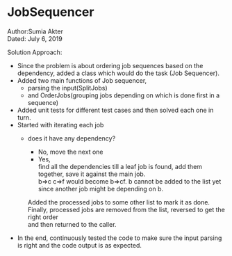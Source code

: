 # JobSequencer

Author:Sumia Akter  
Dated: July 6, 2019

Solution Approach:
* Since the problem is about ordering job sequences based on the dependency,
    added a class which would do the task (Job Sequencer).
* Added two main functions of Job sequencer, 
    - parsing the input(SplitJobs) 
    - and OrderJobs(grouping jobs depending on which is done first in a sequence)
* Added unit tests for different test cases and then solved each one in turn.
* Started with iterating each job
    - does it have any dependency? 
        - No, move the next one
        - Yes,   
            find all the dependencies till a leaf job is found, add them together, save it against the main job.  
        	b=>c c=>f would become b=>cf. b cannot be added to the list yet
        	since another job might be depending on b.
                   
		Added the processed jobs to some other list to mark it as done.  
		Finally, processed jobs are removed from the list, reversed to get the right order   
		and then returned to the caller.
* In the end, continuously tested the code to make sure the input parsing is right
 	and the code output is as expected.
